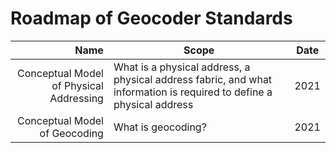 # Roadmap of Geocoder Standards

|Name|Scope|Date
|---:|---|---
Conceptual Model of Physical Addressing|What is a physical address, a physical address fabric, and what information is required to define a physical address|2021
Conceptual Model of Geocoding|What is geocoding?|2021
